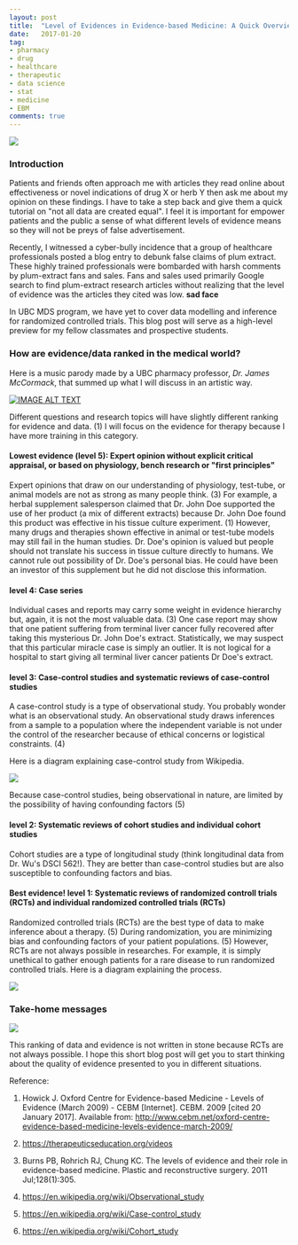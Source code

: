 ```yaml
---
layout: post
title:  "Level of Evidences in Evidence-based Medicine: A Quick Overview"
date:   2017-01-20
tag:
- pharmacy
- drug
- healthcare
- therapeutic
- data science
- stat
- medicine
- EBM
comments: true
---
```


<img src="http://www.evidencesoup.com/.a/6a00d83452129c69e2017c31d81424970b-pi">

### Introduction

Patients and friends often approach me with articles they read online about effectiveness or novel indications of drug X or herb Y then ask me about my opinion on these findings. I  have to take a step back and give them a quick tutorial on "not all data are created equal". I feel it is important for empower patients and the public a sense of what different levels of evidence means so they will not be preys of false advertisement. 

Recently, I witnessed a cyber-bully incidence that a group of healthcare professionals posted a blog entry to debunk false claims of plum extract. These highly trained professionals were bombarded with harsh comments by plum-extract fans and sales. Fans and sales used primarily Google search to find plum-extract research articles without realizing that the level of evidence was the articles they cited was low. **sad face**

In UBC MDS program, we have yet to cover data modelling and inference for randomized controlled trials. This blog post will serve as a high-level preview for my fellow classmates and prospective students.

### How are evidence/data ranked in the medical world?

Here is a music parody made by a UBC pharmacy professor, *Dr. James McCormack*, that summed up what I will discuss in an artistic way.

[![IMAGE ALT TEXT](http://img.youtube.com/vi/QUW0Q8tXVUc/0.jpg)](https://www.youtube.com/watch?v=QUW0Q8tXVUc&feature=youtu.be "Viva La Evidence")

Different questions and research topics will have slightly different ranking for evidence and data. (1) I will focus on the evidence for therapy because I have more training in this category.

#### Lowest evidence (level 5): Expert opinion without explicit critical appraisal, or based on physiology, bench research or "first principles"

Expert opinions that draw on our understanding of physiology, test-tube, or animal models are not as strong as many people think. (3) For example, a herbal supplement salesperson claimed that Dr. John Doe supported the use of her product (a mix of different extracts) because Dr. John Doe found this product was effective in his tissue culture experiment. (1) However, many drugs and therapies shown effective in animal or test-tube models may still fail in the human studies. Dr. Doe's opinion is valued but people should not translate his success in tissue culture directly to humans. We cannot rule out possibility of Dr. Doe's personal bias. He could have been an investor of this supplement but he did not disclose this information.


#### level 4: Case series 

Individual cases and reports may carry some weight in evidence hierarchy but, again, it is not the most valuable data. (3) One case report may show that one patient suffering from terminal liver cancer fully recovered after taking this mysterious Dr. John Doe's extract. Statistically, we may suspect that this particular miracle case is simply an outlier. It is not logical for a hospital to start giving all terminal liver cancer patients Dr Doe's extract. 


#### level 3: Case-control studies and systematic reviews of case-control studies

A case-control study is a type of observational study. You probably wonder what is an observational study. An observational study draws inferences from a sample to a population where the independent variable is not under the control of the researcher because of ethical concerns or logistical constraints. (4)

Here is a diagram explaining case-control study from Wikipedia. 

<img src="https://upload.wikimedia.org/wikipedia/en/thumb/b/b5/ExplainingCaseControlSJW.jpg/602px-ExplainingCaseControlSJW.jpg">

Because case-control studies, being observational in nature, are limited by the possibility of having confounding factors (5)

#### level 2: Systematic reviews of cohort studies and individual cohort studies

Cohort studies are a type of longitudinal study (think longitudinal data from Dr. Wu's DSCI 562!). They are better than case-control studies but are also susceptible to confounding factors and bias. 

#### Best evidence! level 1: Systematic reviews of randomized controll trials (RCTs) and individual randomized controlled trials (RCTs)

Randomized controlled trials (RCTs) are the best type of data to make inference about a therapy. (5) During randomization, you are minimizing bias and confounding factors of your patient populations. (5) However, RCTs are not always possible in researches. For example, it is simply unethical to gather enough patients for a rare disease to run randomized controlled trials. Here is a diagram explaining the process.

<img src="http://howmed.net/wp-content/uploads/2013/07/randomized-controlled-trials.jpg">


### Take-home messages

<img src="http://i574.photobucket.com/albums/ss187/livinlowcarbman/wilf-logo.jpg?t=1302805457">

This ranking of data and evidence is not written in stone because RCTs are not always possible. I hope this short blog post will get you to start thinking about the quality of evidence presented to you in different situations. 

Reference:

1. Howick J. Oxford Centre for Evidence-based Medicine - Levels of Evidence (March 2009) - CEBM [Internet]. CEBM. 2009 [cited 20 January 2017]. Available from: http://www.cebm.net/oxford-centre-evidence-based-medicine-levels-evidence-march-2009/

2. https://therapeuticseducation.org/videos

3. Burns PB, Rohrich RJ, Chung KC. The levels of evidence and their role in evidence-based medicine. Plastic and reconstructive surgery. 2011 Jul;128(1):305.

4. https://en.wikipedia.org/wiki/Observational_study

5. https://en.wikipedia.org/wiki/Case-control_study

6. https://en.wikipedia.org/wiki/Cohort_study